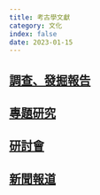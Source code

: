 ```yaml
---
title: 考古學文獻
category: 文化
index: false
date: 2023-01-15
---
```

## [調查、發掘報告](report.md)
## [專題研究](research.md)
## [研討會](seminar.md)
## [新聞報道](news.md)